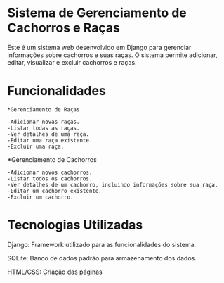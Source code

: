 # Sistema de Gerenciamento de Cachorros e Raças

Este é um sistema web desenvolvido em Django para gerenciar informações sobre cachorros e suas raças. O sistema permite adicionar, editar, visualizar e excluir cachorros e raças.

# Funcionalidades

    *Gerenciamento de Raças

    -Adicionar novas raças.
    -Listar todas as raças.
    -Ver detalhes de uma raça.
    -Editar uma raça existente.
    -Excluir uma raça.

   *Gerenciamento de Cachorros

    -Adicionar novos cachorros.
    -Listar todos os cachorros.
    -Ver detalhes de um cachorro, incluindo informações sobre sua raça.
    -Editar um cachorro existente.
    -Excluir um cachorro.


# Tecnologias Utilizadas
Django: Framework utilizado para as funcionalidades do sistema.

SQLite: Banco de dados padrão para armazenamento dos dados.

HTML/CSS: Criação das páginas